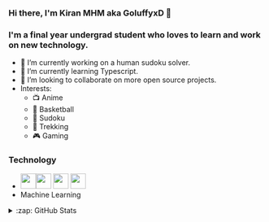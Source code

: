 ### Hi there, I'm Kiran MHM aka GoluffyxD 👋 

### I'm a final year undergrad student who loves to learn and work on new technology.
- 🔭 I’m currently working on a human sudoku solver.
- 🌱 I’m currently learning Typescript.
- 👯 I’m looking to collaborate on more open source projects.
- Interests: 
  * :tv: Anime
  * :basketball: Basketball
  * :newspaper: Sudoku
  * :mount_fuji: Trekking
  * :video_game: Gaming

### Technology
* <img src = 'https://image.flaticon.com/icons/svg/1822/1822899.svg' height='30'/><img src = 'https://github.com/MarikIshtar007/MarikIshtar007/blob/master/images/js.svg' width='30'/>  <img src = 'https://github.com/MarikIshtar007/MarikIshtar007/blob/master/images/c-original.svg' width='30'/> <img src = 'https://github.com/MarikIshtar007/MarikIshtar007/blob/master/images/cpp.svg' width='30'/>
* Machine Learning
<details>
  <summary>:zap: GitHub Stats</summary>

  <img align="left" alt="GoluffyxD's GitHub Stats" src="https://github-readme-stats.vercel.app/api?username=goluffyxd&show_icons=true&hide_border=true" />

</details>

